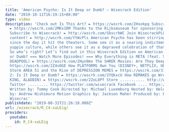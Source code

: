 ```yaml
---
title: 'American Psycho: Is It Deep or Dumb? – Wisecrack Edition'
date: "2019-10-11T16:19:15+08:00"
type: video
description: 'Check out Is This Art? ► https://wscrk.com/2Hxokpq Subscribe to Rijkstube
  ► https://wscrk.com/2MKx1RM Thanks to the Rijksmuseum for sponsoring this episode!
  Subscribe to Wisecrack! ► http://wscrk.com/SbscrbWC Join WisecrackPLUS for EXCLUSIVE
  content! ► http://wscrk.com/YtWcPls American Psycho has been stirring up controversy
  since the day it hit the theaters. Some see it as a searing indictment of 1980s
  yuppie culture, while others see it as a depraved celebration of that very lifestyle.
  So who’s right? Let’s find out in this Wisecrack Edition on American Psycho: Deep
  or Dumb? === Watch More Episodes! === Why Everything is META (feat. SOUTH PARK &
  DEADPOOL) ► https://wscrk.com/2Hyn0mx The SHREK Movies: Are They Deep or Dumb? ►
  https://wscrk.com/2Z4v0GE How PLATFORMS Own You (DISNEY+, NETFLIX, UBER) ► https://wscrk.com/2yVW0sp
  Storm AREA 51 and the Rise of DEPRESSION MEMES ► https://wscrk.com/31FU2sl BIOSHOCK
  2: Is It Deep or Dumb? ► https://wscrk.com/2YQkxcU How REMAKES go Wrong (THE LION
  KING, ALADDIN) ► https://wscrk.com/2ZoL8Pf Store ........... http://wisecrackstore.com
  Twitter ......... https://twitter.com/wisecrack Facebook .... https://facebook.com/wisecrackedu
  Written by: Tommy Cook Directed by: Michael Luxemburg Hosted by: Helen Floersh Editing
  by: Andrew Nishimura Motion Graphics by: Jackson Maher Produced by: Evan Yee © 2019
  Wisecrac'
publishdate: "2019-08-31T21:26:18.000Z"
url: /wisecrack/R_C4-xaLEig/
providers:
  youtube:
    id: R_C4-xaLEig
---
```

